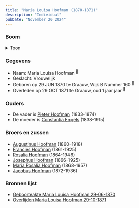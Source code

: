 ```yaml
---
title: "Maria Louisa Hoofman (1870-1871)"
description: "Individual"
pubDate: "November 20 2024"
---
```


### Boom
<details><summary>Toon</summary>

![test](https://www.plantuml.com/plantuml/svg/XP9FJm8n4CNl_HGJFQW7arrMN224ABZu9mh4e5VItHsXeTkIJbT23D_T0LOn8P5RCpFlpQ-llI4ldIyBBMYkp48wMK0gi_dKsTBaFQkj0--a8MwXyMAcSeHCkKpZxep5mg-Wm295HxiIUNHe_Mg1uezhfYKHV0a0w5gNenlFL3OtIDHk5rAPJWSYiHRY34RRLIHsYfEHGZQ41si_2cbEG18y1a4GHW2dITIlzxli-lMXKEThQBTIcQucgVLUOwi3JNYvVOMm4KLiO3mQHOH_fcbUQZsH9fzapXAbbe5O5eLmb_HO5r_1lPEoN39QnTEpXaCpNab8p1GrxP6k6AdVJQ8a-WVfSJ3U03NW_0Aw-CbPcUD08Go6xn0sm_e1Jxkrn3nNPifZjJeylGtO_ZhOKlMPAgZ3gLRJcL-XrdR9P6jH1NXvMKs82dzVg9HSsBHgiVXPzo8Tt_pPbehamQFKOlXzpUD9r9eLRHpytEfe4AmPzZO1nk4-2N639kTF_0q0)
</details>

### Gegevens
- Naam: Maria Louisa Hoofman <sup><a href="../s00042/" style="text-decoration:none" title="Geboorteakte Maria Louisa Hoofman 29-06-1870">:link:</a></sup>
- Geslacht: Vrouwelijk
- Geboren op 29 JUN 1870 te Graauw, Wijk B Nummer 160 <sup><a href="../s00042/" style="text-decoration:none" title="Geboorteakte Maria Louisa Hoofman 29-06-1870">:link:</a></sup>
- Overleden op 29 OCT 1871 te Graauw, oud 1 jaar jaar <sup><a href="../s00032/" style="text-decoration:none" title="Overlijden Maria Louisa Hoofman 29-10-1871">:link:</a></sup>

### Ouders
- De vader is [Pieter Hoofman](../i00013/) (1833-1874)
- De moeder is [Constantia Engels](../i00014/) (1838-1915)

### Broers en zussen
- [Augustinus Hoofman](../i00007/) (1860-1918)
- [Francies Hoofman](../i00023/) (1861-1925)
- [Rosalia Hoofman](../i00024/) (1864-1946)
- [Josephus Hoofman](../i00025/) (1866-1925)
- [Maria Rosalia Hoofman](../i00026/) (1868-1957)
- [Jacobus Hoofman](../i00072/) (1872-1936)

### Bronnen lijst
- [Geboorteakte Maria Louisa Hoofman 29-06-1870](../s00042/)
- [Overlijden Maria Louisa Hoofman 29-10-1871](../s00032/)